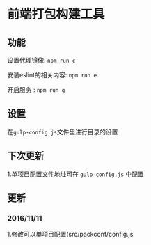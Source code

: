 # 前端打包构建工具

## 功能 

设置代理镜像: ```npm run c```

安装eslint的相关内容: ```npm run e```

开启服务 : ```npm run g```

## 设置 

在```gulp-config.js```文件里进行目录的设置

## 下次更新

1.单项目配置文件地址可在 ```gulp-config.js``` 中配置

## 更新

### 2016/11/11 

1.修改可以单项目配置(src/packconf/config.js
